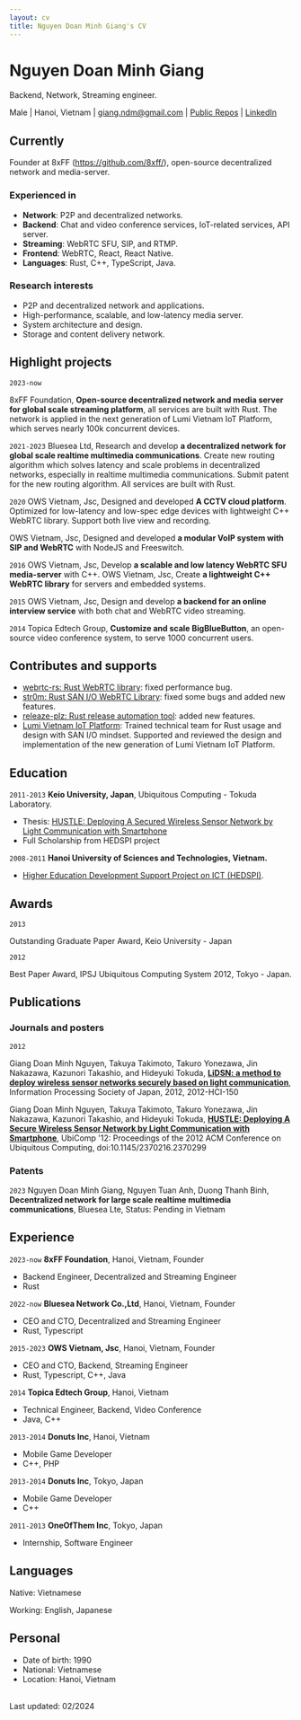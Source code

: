 ```yaml
---
layout: cv
title: Nguyen Doan Minh Giang's CV
---
```


# Nguyen Doan Minh Giang

Backend, Network, Streaming engineer.

<div id="webaddress">
Male
| Hanoi, Vietnam
| <a href="giang.ndm@gmail.com">giang.ndm@gmail.com</a>
| <a href="http://github.com/giangndm">Public Repos</a>
| <a href="https://www.linkedin.com/in/giangndm/">LinkedIn</a>
</div>

## Currently

Founder at 8xFF (https://github.com/8xff/), open-source decentralized network and media-server.

### Experienced in

- **Network**: P2P and decentralized networks.
- **Backend**: Chat and video conference services, IoT-related services, API server.
- **Streaming**: WebRTC SFU, SIP, and RTMP.
- **Frontend**: WebRTC, React, React Native.
- **Languages**: Rust, C++, TypeScript, Java.

### Research interests

- P2P and decentralized network and applications.
- High-performance, scalable, and low-latency media server.
- System architecture and design.
- Storage and content delivery network.

## Highlight projects

`2023-now`

8xFF Foundation, **Open-source decentralized network and media server for global scale streaming platform**, all services are built with Rust. The network is applied in the next generation of Lumi Vietnam IoT Platform, which serves nearly 100k concurrent devices.

`2021-2023`
Bluesea Ltd, Research and develop **a decentralized network for global scale realtime multimedia communications**. Create new routing algorithm which solves latency and scale problems in decentralized networks, especially in realtime multimedia communications. Submit patent for the new routing algorithm. All services are built with Rust.

`2020`
OWS Vietnam, Jsc, Designed and developed **A CCTV cloud platform**. Optimized for low-latency and low-spec edge devices with lightweight C++ WebRTC library. Support both live view and recording.

OWS Vietnam, Jsc, Designed and developed **a modular VoIP system with SIP and WebRTC** with NodeJS and Freeswitch.

`2016`
OWS Vietnam, Jsc, Develop **a scalable and low latency WebRTC SFU media-server** with C++.
OWS Vietnam, Jsc, Create **a lightweight C++ WebRTC library** for servers and embedded systems.

`2015`
OWS Vietnam, Jsc, Design and develop **a backend for an online interview service** with both chat and WebRTC video streaming.

`2014`
Topica Edtech Group, **Customize and scale BigBlueButton**, an open-source video conference system, to serve 1000 concurrent users.

## Contributes and supports

- [webrtc-rs: Rust WebRTC library](https://github.com/webrtc-rs/webrtc): fixed performance bug.
- [str0m: Rust SAN I/O WebRTC Library](https://github.com/algesten/str0m): fixed some bugs and added new features.
- [releaze-plz: Rust release automation tool](https://github.com/MarcoIeni/release-plz): added new features.
- [Lumi Vietnam IoT Platform](https://lumi.vn/): Trained technical team for Rust usage and design with SAN I/O mindset. Supported and reviewed the design and implementation of the new generation of Lumi Vietnam IoT Platform.

## Education

`2011-2013`
**Keio University, Japan**, Ubiquitous Computing - Tokuda Laboratory.

- Thesis: [HUSTLE: Deploying A Secured Wireless Sensor Network by Light Communication with Smartphone](https://www.sfc.wide.ad.jp/thesis/2012/files/spider-publish-thesis.pdf)
- Full Scholarship from HEDSPI project

`2008-2011`
**Hanoi University of Sciences and Technologies, Vietnam.**

- [Higher Education Development Support Project on ICT (HEDSPI)](https://soict.hust.edu.vn/innovation/en/hedspi%E3%81%AB%E3%81%A4%E3%81%84%E3%81%A6%E3%80%80-2).

## Awards

`2013`

Outstanding Graduate Paper Award, Keio University - Japan

`2012`

Best Paper Award, IPSJ Ubiquitous Computing System 2012, Tokyo - Japan.

## Publications

### Journals and posters

`2012`

Giang Doan Minh Nguyen, Takuya Takimoto, Takuro Yonezawa, Jin Nakazawa, Kazunori Takashio, and Hideyuki Tokuda,
[**LiDSN: a method to deploy wireless sensor networks securely based on light communication**](https://ipsj.ixsq.nii.ac.jp/ej/index.php?active_action=repository_view_main_item_detail&page_id=13&block_id=8&item_id=86230&item_no=1), Information Processing Society of Japan, 2012, 2012-HCI-150

Giang Doan Minh Nguyen, Takuya Takimoto, Takuro Yonezawa, Jin Nakazawa, Kazunori Takashio, and Hideyuki Tokuda,
[**HUSTLE: Deploying A Secure Wireless Sensor Network by Light Communication with Smartphone**](https://dl.acm.org/doi/10.1145/2370216.2370299), UbiComp '12: Proceedings of the 2012 ACM Conference on Ubiquitous Computing, doi:10.1145/2370216.2370299

### Patents

`2023`
Nguyen Doan Minh Giang, Nguyen Tuan Anh, Duong Thanh Binh, **Decentralized network for large scale realtime multimedia communications**, Bluesea Lte, Status: Pending in Vietnam

## Experience

`2023-now`
**8xFF Foundation**, Hanoi, Vietnam, Founder

- Backend Engineer, Decentralized and Streaming Engineer
- Rust

`2022-now`
**Bluesea Network Co.,Ltd**, Hanoi, Vietnam, Founder

- CEO and CTO, Decentralized and Streaming Engineer
- Rust, Typescript

`2015-2023`
**OWS Vietnam, Jsc**, Hanoi, Vietnam, Founder

- CEO and CTO, Backend, Streaming Engineer
- Rust, Typescript, C++, Java

`2014`
**Topica Edtech Group**, Hanoi, Vietnam

- Technical Engineer, Backend, Video Conference
- Java, C++

`2013-2014`
**Donuts Inc**, Hanoi, Vietnam

- Mobile Game Developer
- C++, PHP

`2013-2014`
**Donuts Inc**, Tokyo, Japan

- Mobile Game Developer
- C++

`2011-2013`
**OneOfThem Inc**, Tokyo, Japan

- Internship, Software Engineer

## Languages

Native: Vietnamese

Working: English, Japanese

## Personal

- Date of birth: 1990
- National: Vietnamese
- Location: Hanoi, Vietnam

<br/>Last updated: 02/2024<br/><br/>
